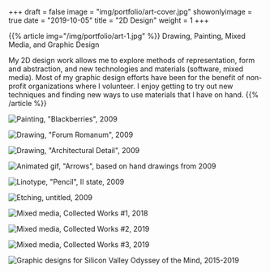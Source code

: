 +++
draft = false
image = "img/portfolio/art-cover.jpg"
showonlyimage = true
date = "2019-10-05"
title = "2D Design"
weight = 1
+++

{{% article img="/img/portfolio/art-1.jpg" %}}
Drawing, Painting, Mixed Media, and Graphic Design

My 2D design work allows me to explore methods of representation, form and abstraction, and new technologies and materials (software, mixed media).  Most of my graphic design efforts have been for the benefit of non-profit organizations where I volunteer.  I enjoy getting to try out new techniques and finding new ways to use materials that I have on hand.
{{% /article %}}

![Painting, "Blackberries", 2009](/img/portfolio/art-4.jpg)

![Drawing, "Forum Romanum", 2009](/img/portfolio/art-2.jpg)

![Drawing, "Architectural Detail", 2009](/img/portfolio/art-3.jpg)

![Animated gif, "Arrows", based on hand drawings from 2009](/img/portfolio/art-5.jpg)

![Linotype, "Pencil", II state, 2009](/img/portfolio/art-6.jpg)

![Etching, untitled, 2009](/img/portfolio/art-7.jpg)

![Mixed media, Collected Works #1, 2018](/img/portfolio/art-8.jpg)

![Mixed media, Collected Works #2, 2019](/img/portfolio/art-9.jpg)

![Mixed media, Collected Works #3, 2019](/img/portfolio/art-10.jpg)

![Graphic designs for Silicon Valley Odyssey of the Mind, 2015-2019](/img/portfolio/art-11.jpg)
